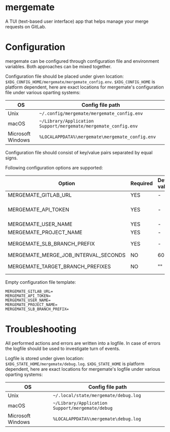 # mergemate
A TUI (text-based user interface) app that helps manage your merge requests on GitLab.

# Configuration
mergemate can be configured through configuration file and environment variables. Both approaches can be mixed together.

Configuration file should be placed under given location: `$XDG_CONFIG_HOME/mergemate/mergemate_config.env`.
`$XDG_CONFIG_HOME` is platform dependent, here are exact locations for mergemate's configuration file under various oparting systems:

| OS                | Config file path                                               |
|-------------------|----------------------------------------------------------------|
| Unix              | `~/.config/mergemate/mergemate_config.env`                     |
| macOS             | `~/Library/Application Support/mergemate/mergemate_config.env` |
| Microsoft Windows | `%LOCALAPPDATA%\mergemate\mergemate_config.env`                |

Configuration file should consist of key/value pairs separated by equal signs.

Following configuration options are supported:

| Option                               | Required | Default value | Description                                                                                                               |
|--------------------------------------|----------|:--------------|---------------------------------------------------------------------------------------------------------------------------|
| MERGEMATE_GITLAB_URL                 | YES      | -             | Your gitlab instance URL.                                                                                                 |
| MERGEMATE_API_TOKEN                  | YES      | -             | Your gitlab api token: https://docs.gitlab.com/ee/user/profile/personal_access_tokens.html#create-a-personal-access-token |
| MERGEMATE_USER_NAME                  | YES      | -             | Your gitlab user name.                                                                                                    |
| MERGEMATE_PROJECT_NAME               | YES      | -             | Name of the project where merge requests will be managed                                                                  |
| MERGEMATE_SLB_BRANCH_PREFIX          | YES      | -             | Branch prefix you use to distinguish your branches from those of your teammates.                                          |
| MERGEMATE_MERGE_JOB_INTERVAL_SECONDS | NO       | 60            | Time between two executions of background merge job.                                                                      |
| MERGEMATE_TARGET_BRANCH_PREFIXES     | NO       | ""            | Comma separated list of prefixes that match branches which should be shown on target branch list, i.e, master,Version_.   |

Empty configuration file template:
```
MERGEMATE_GITLAB_URL=
MERGEMATE_API_TOKEN=
MERGEMATE_USER_NAME=
MERGEMATE_PROJECT_NAME=
MERGEMATE_SLB_BRANCH_PREFIX=
```
# Troubleshooting
All performed actions and errors are written into a logfile. In case of errors the logfile should be used to investigate turn of events.  

Logfile is stored under given location: `$XDG_STATE_HOME/mergemate/debug.log`.
`$XDG_STATE_HOME` is platform dependent, here are exact locations for mergemate's logfile under various oparting systems:

| OS                | Config file path                                |
|-------------------|-------------------------------------------------|
| Unix              | `~/.local/state/mergemate/debug.log`            |
| macOS             | `~/Library/Application Support/mergemate/debug` |
| Microsoft Windows | `%LOCALAPPDATA%\mergemate\debug.log`            |




